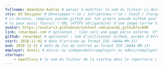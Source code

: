 ```yaml
---
fullname: Amandine Audras # penser à modifier le nom du fichier ci-dessus en prenom.nom.md ! 
role: UX Designer # Développeu·r·se / Intrapreneu·r·se / Coach / Chargé de développement / ...
# ci-dessous, remplace pseudo_github par ton propre pseudo Github pour utiliser la photo de ton profil
# tu peux aussi fournir l'URL (HTTPS obligatoire) d'une image carrée 512x512 minimum
avatar: https://avatars3.githubusercontent.com/pseudo_github?s=600
link: renardpal.com # optionnel : lien vers une page perso externe. Effacer cette ligne si rien à mettre.
github: renardpal # optionnel : nom d'utilisateur GitHub, permet d'être ajouté automatiquement à l'organisation GitHub betagouv
start: 2018-11-02 # date d'arrivée au format ISO (AAAA-MM-JJ)
end: 2018-12-31 # date de fin de contrat au format ISO (AAAA-MM-JJ)
employer: dinsic # dinsic ou independent/<employer> ou admin/<employer> ou service/octo
startups:
    - openfisca # le nom du fichier de la startup dans le répertoire /_startup/ sans l'extension .md
---
```


